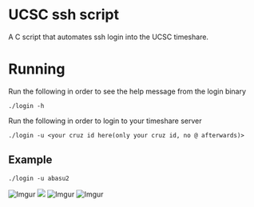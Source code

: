 # UCSC ssh script
  A C script that automates ssh login into the UCSC timeshare.

# Running
  Run the following in order to see the help message from the login binary
  ```
  ./login -h
  ```

  Run the following in order to login to your timeshare server
  ```
  ./login -u <your cruz id here(only your cruz id, no @ afterwards)>
  ```
  
##  Example
  ```
  ./login -u abasu2
  ```
![Imgur](https://i.imgur.com/ld1zr1I.gifv)
![](https://i.imgur.com/ld1zr1I.gifv)
![Imgur](https://i.imgur.com/WrYaoPj.png)
![Imgur](https://i.imgur.com/0x3cmC9.gifv)
